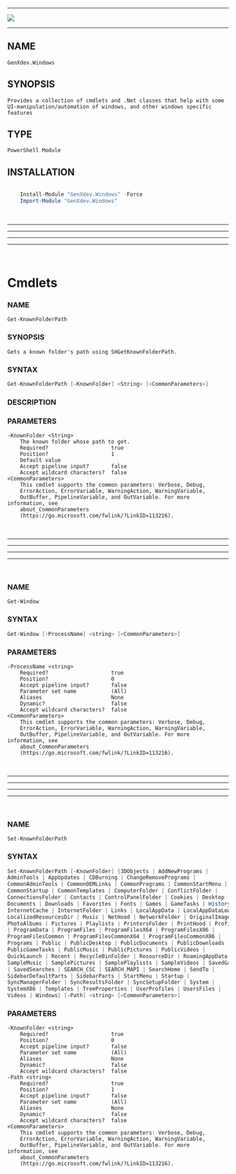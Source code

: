 ﻿<hr/>

![](https://genxdev.net/Powershell.jpg)

<hr/>

## NAME
    GenXdev.Windows

## SYNOPSIS
    Provides a collection of cmdlets and .Net classes that help with some UI-manipulation/automation of windows, and other windows specific features

## TYPE
    PowerShell Module
## INSTALLATION
````Powershell

    Install-Module "GenXdev.Windows" -Force
    Import-Module "GenXdev.Windows"

````

<br/><hr/><hr/><hr/><hr/><br/>

# Cmdlets
### NAME
    Get-KnownFolderPath
### SYNOPSIS
    Gets a known folder's path using SHGetKnownFolderPath.
### SYNTAX
````PowerShell
Get-KnownFolderPath [-KnownFolder] <String> [<CommonParameters>]
````
### DESCRIPTION
### PARAMETERS
    -KnownFolder <String>
        The known folder whose path to get.
        Required?                    true
        Position?                    1
        Default value
        Accept pipeline input?       false
        Accept wildcard characters?  false
    <CommonParameters>
        This cmdlet supports the common parameters: Verbose, Debug,
        ErrorAction, ErrorVariable, WarningAction, WarningVariable,
        OutBuffer, PipelineVariable, and OutVariable. For more information, see
        about_CommonParameters
        (https://go.microsoft.com/fwlink/?LinkID=113216).
<br/><hr/><hr/><hr/><hr/><br/>
### NAME
    Get-Window
### SYNTAX
````PowerShell
Get-Window [-ProcessName] <string> [<CommonParameters>]
````
### PARAMETERS
    -ProcessName <string>
        Required?                    true
        Position?                    0
        Accept pipeline input?       false
        Parameter set name           (All)
        Aliases                      None
        Dynamic?                     false
        Accept wildcard characters?  false
    <CommonParameters>
        This cmdlet supports the common parameters: Verbose, Debug,
        ErrorAction, ErrorVariable, WarningAction, WarningVariable,
        OutBuffer, PipelineVariable, and OutVariable. For more information, see
        about_CommonParameters
        (https://go.microsoft.com/fwlink/?LinkID=113216).
<br/><hr/><hr/><hr/><hr/><br/>
### NAME
    Set-KnownFolderPath
### SYNTAX
````PowerShell
Set-KnownFolderPath [-KnownFolder] {3DObjects | AddNewPrograms |
AdminTools | AppUpdates | CDBurning | ChangeRemovePrograms |
CommonAdminTools | CommonOEMLinks | CommonPrograms | CommonStartMenu |
CommonStartup | CommonTemplates | ComputerFolder | ConflictFolder |
ConnectionsFolder | Contacts | ControlPanelFolder | Cookies | Desktop |
Documents | Downloads | Favorites | Fonts | Games | GameTasks | History |
InternetCache | InternetFolder | Links | LocalAppData | LocalAppDataLow |
LocalizedResourcesDir | Music | NetHood | NetworkFolder | OriginalImages |
PhotoAlbums | Pictures | Playlists | PrintersFolder | PrintHood | Profile
| ProgramData | ProgramFiles | ProgramFilesX64 | ProgramFilesX86 |
ProgramFilesCommon | ProgramFilesCommonX64 | ProgramFilesCommonX86 |
Programs | Public | PublicDesktop | PublicDocuments | PublicDownloads |
PublicGameTasks | PublicMusic | PublicPictures | PublicVideos |
QuickLaunch | Recent | RecycleBinFolder | ResourceDir | RoamingAppData |
SampleMusic | SamplePictures | SamplePlaylists | SampleVideos | SavedGames
| SavedSearches | SEARCH_CSC | SEARCH_MAPI | SearchHome | SendTo |
SidebarDefaultParts | SidebarParts | StartMenu | Startup |
SyncManagerFolder | SyncResultsFolder | SyncSetupFolder | System |
SystemX86 | Templates | TreeProperties | UserProfiles | UsersFiles |
Videos | Windows} [-Path] <string> [<CommonParameters>]
````
### PARAMETERS
    -KnownFolder <string>
        Required?                    true
        Position?                    0
        Accept pipeline input?       false
        Parameter set name           (All)
        Aliases                      None
        Dynamic?                     false
        Accept wildcard characters?  false
    -Path <string>
        Required?                    true
        Position?                    1
        Accept pipeline input?       false
        Parameter set name           (All)
        Aliases                      None
        Dynamic?                     false
        Accept wildcard characters?  false
    <CommonParameters>
        This cmdlet supports the common parameters: Verbose, Debug,
        ErrorAction, ErrorVariable, WarningAction, WarningVariable,
        OutBuffer, PipelineVariable, and OutVariable. For more information, see
        about_CommonParameters
        (https://go.microsoft.com/fwlink/?LinkID=113216).